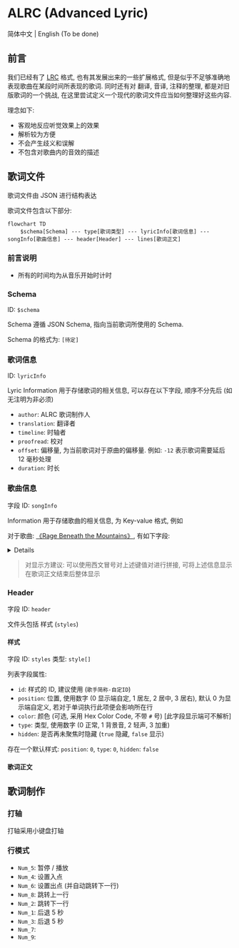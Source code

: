 # ALRC (Advanced Lyric)

简体中文 | English (To be done)

## 前言

我们已经有了 [LRC](https://zh.wikipedia.org/wiki/LRC%E6%A0%BC%E5%BC%8F) 格式, 也有其发展出来的一些扩展格式, 但是似乎不足够准确地表现歌曲在某段时间所表现的歌词. 同时还有对 翻译, 音译, 注释的整理, 都是对旧版歌词的一个挑战, 在这里尝试定义一个现代的歌词文件应当如何整理好这些内容.

理念如下:

* 客观地反应听觉效果上的效果
* 解析较为方便
* 不会产生歧义和误解
* 不包含对歌曲内的音效的描述

## 歌词文件

歌词文件由 JSON 进行结构表达

歌词文件包含以下部分:

```mermaid
flowchart TD
    $schema[Schema] --- type[歌词类型] --- lyricInfo[歌词信息] --- songInfo[歌曲信息] --- header[Header] --- lines[歌词正文]

```
### 前言说明

* 所有的时间均为从音乐开始时计时

### Schema

ID: `$schema`

Schema 遵循 JSON Schema, 指向当前歌词所使用的 Schema.

Schema 的格式为: `[待定]`

### 歌词信息

ID: `lyricInfo`

Lyric Information 用于存储歌词的相关信息, 可以存在以下字段, 顺序不分先后 (如无注明为非必须)

* `author`: ALRC 歌词制作人
* `translation`: 翻译者
* `timeline`: 时轴者
* `proofread`: 校对
* `offset`: 偏移量, 为当前歌词对于原曲的偏移量. 例如: `-12` 表示歌词需要延后 12 毫秒处理
* `duration`: 时长

### 歌曲信息

字段 ID: `songInfo`

Information 用于存储歌曲的相关信息, 为 Key-value 格式, 例如

对于歌曲: [《Rage Beneath the Mountains》](https://open.spotify.com/track/0PlBjUrb4GKSYhkujRKtzQ), 有如下字段:
<details>

* `Name`: `Rage Beneath the Mountains`
* `Artists`: `Yu-Peng Chen, HOYO-MiX` (使用 `, ` 分隔)
* `Album`: `Genshin Impact - The Shimmering Voyage (Original Game Soundtrack)`
* `Lyricist`: `Yu Sun`
* `Composer`: `Yu-Peng Chen`
* `Produced by`: `HOYO-Mix`
* `Orchestrator`: `Jiade He`
* `Band Arranger`: `Dimeng Yuan`
* `BPM`: `136`
* `Language`: `Classical Chinese`
* `Dizi`: `Jiannan Gu`
* ......
 </details>


 > 对显示方建议: 可以使用西文冒号对上述键值对进行拼接,
 > 可将上述信息显示在歌词正文结束后整体显示


 ### Header

字段 ID: `header`

文件头包括 样式 (`styles`)

#### 样式

字段 ID: `styles`
类型: `style[]`

列表字段属性:

* `id`: 样式的 ID, 建议使用 (`歌手简称-自定ID`)
* `position`: 位置, 使用数字 (0 显示端自定, 1 居左, 2 居中, 3 居右), 默认 0 为显示端自定义, 若对于单词执行此项便会影响所在行
* `color`: 颜色 (可选, 采用 Hex Color Code, 不带 `#` 号) [此字段显示端可不解析]
* `type`: 类型, 使用数字 (0 正常, 1 背景音, 2 轻声, 3 加重)
* `hidden`: 是否再未聚焦时隐藏 (`true` 隐藏, `false` 显示)

存在一个默认样式:
`position`: `0`, `type`: `0`, `hidden`: `false`

#### 歌词正文


## 歌词制作

### 打轴

打轴采用小键盘打轴

### 行模式

* `Num_5`: 暂停 / 播放
* `Num_4`: 设置入点
* `Num_6`: 设置出点 (并自动跳转下一行)
* `Num_8`: 跳转上一行
* `Num_2`: 跳转下一行
* `Num_1`: 后退 5 秒
* `Num_3`: 后退 5 秒
* `Num_7`: 
* `Num_9`: 